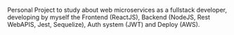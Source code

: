 Personal Project to study about web microservices as a fullstack developer, developing by myself the Frontend (ReactJS), Backend (NodeJS, Rest WebAPIS, Jest, Sequelize), Auth system (JWT) and Deploy (AWS).
